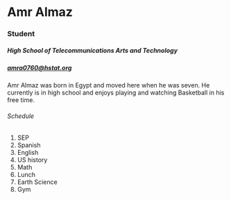 # Amr Almaz  
### Student  
##### High School of Telecommunications Arts and Technology  
##### amra0760@hstat.org  
Amr Almaz was born in Egypt and moved here when he was seven. He currently is in high school and enjoys playing and watching Basketball in his free time.  
###### Schedule  
1. SEP
2. Spanish
3. English
4. US history
5. Math
6. Lunch
7. Earth Science
8. Gym